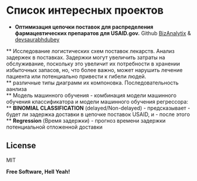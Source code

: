 # Список интересных проектов

* **Оптимизация цепочки поставок для распределения фармацевтических препаратов для USAID.gov.** Github [BizAnalytix] & [devsaurabhdubey]

** Исследование логистических схем поставок лекарств. Анализ задержек в поставках. Задержки могут увеличить затраты на обслуживание, поскольку это увеличит их потребности в хранении избыточных запасов, но, что более важно, может нарушить лечение пациента или потенциально привести к гибели людей.<br> 
** различные типы диаграмм их компоновка. Последовательность аанлиза<br>
** Модель машинного обучения - комбинация модели машинного обучения классификатора и модели машинного обучения регрессора:<br>
** **BINOMIAL CLASSIFICATION** (delayed/Non-delayed) - предсказывает - будет ли задержка доставки в цепочке поставок USAID, и - после этого <br>
** **Regression** (Время задержки) - прогноз времени задержки потенциальной отложенной доставки

## License

MIT

**Free Software, Hell Yeah!**

[//]: # (These are reference links used in the body of this note and get stripped out when the markdown processor does its job. There is no need to format nicely because it shouldn't be seen. Thanks SO - http://stackoverflow.com/questions/4823468/store-comments-in-markdown-syntax)

   [BizAnalytix]: <https://github.com/BizAnalytix/Supply-Chain-Optimization_USAID_ML>
   [devsaurabhdubey]: <https://github.com/devsaurabhdubey/Supply-Chain-Optimization>
